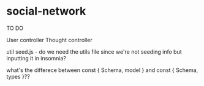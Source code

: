 # social-network

TO DO 

User controller 
Thought controller 

util seed.js - do we need the utils file since we're not seeding info but inputting it in insomnia?

what's the differece between const { Schema, model }
and const { Schema, types }?? 